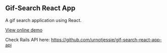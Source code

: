 ## Gif-Search React App

A gif search application using React.

[View online demo](https://gif-search-react-app.herokuapp.com/)

Check Rails API here: https://github.com/urnotjessie/gif-search-react-app-api
